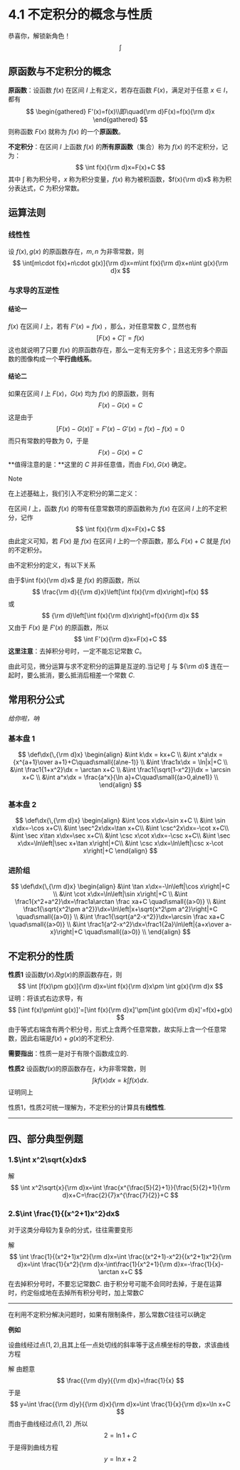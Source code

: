 # 4.1 不定积分的概念与性质

恭喜你，解锁新角色！
$$
\int
$$

## 原函数与不定积分的概念
**原函数**：设函数 $f(x)$ 在区间 $I$ 上有定义，若存在函数 $F(x)$，满足对于任意 $x\in I$，都有
$$
\begin{gathered}
F'(x)=f(x)\\即\quad{\rm d}F(x)=f(x){\rm d}x
\end{gathered}
$$
则称函数 $F(x)$ 就称为 $f(x)$ 的一个**原函数**。

**不定积分**：在区间 $I$ 上函数 $f(x)$ 的**所有原函数**（集合）称为 $f(x)$ 的不定积分，记为：
$$
\int f(x){\rm d}x=F(x)+C
$$
其中 $\int$ 称为积分号，$x$ 称为积分变量，$f(x)$ 称为被积函数，$f(x){\rm d}x$ 称为积分表达式，$C$ 为积分常数。

## 运算法则

### 线性性

设 $f(x),g(x)$ 的原函数存在，$m,n$ 为非零常数，则
$$
\int[m\cdot f(x)+n\cdot g(x)]{\rm d}x=m\int f(x){\rm d}x+n\int g(x){\rm d}x
$$

### 与求导的互逆性

#### 结论一

$f(x)$ 在区间 $I$ 上，若有 $F'(x)=f(x)$ ，那么，对任意常数 $C$ , 显然也有
$$
\left[F(x)+C\right]'=f(x)
$$
这也就说明了只要 $f(x)$ 的原函数存在，那么一定有无穷多个；且这无穷多个原函数的图像构成一个**平行曲线系**。

#### 结论二

如果在区间 $I$ 上 $F(x)$，$G(x)$ 均为 $f(x)$ 的原函数，则有
$$
F(x)-G(x)=C
$$
这是由于
$$
[F(x)-G(x)]'=F'(x)-G'(x)=f(x)-f(x)=0
$$
而只有常数的导数为 $0$，于是
$$
F(x)-G(x)=C
$$
**值得注意的是：**这里的 $C$ 并非任意值，而由 $F(x),G(x)$ 确定。

> [!note]
>
> 在上述基础上，我们引入不定积分的第二定义：
>
> 在区间 $I$ 上，函数 $f(x)$ 的带有任意常数项的原函数称为 $f(x)$ 在区间 $I$ 上的不定积分，记作
> $$
> \int f(x){\rm d}x=F(x)+C
> $$
> 由此定义可知，若 $F(x)$ 是 $f(x)$ 在区间 $I$ 上的一个原函数，那么 $F(x)+C$ 就是 $f(x)$ 的不定积分。

由不定积分的定义，有以下关系

由于$\int f(x){\rm d}x$ 是 $f(x)$ 的原函数，所以
$$
\frac{\rm d}{{\rm d}x}\left[\int f(x){\rm d}x\right]=f(x)
$$
或
$$
{\rm d}\left[\int f(x){\rm d}x\right]=f(x){\rm d}x
$$
又由于 $F(x)$ 是 $F'(x)$ 的原函数，所以
$$
\int F'(x){\rm d}x=F(x)+C
$$
**这里注意**：去掉积分号时，一定不能忘记常数 $C$。

由此可见，微分运算与求不定积分的运算是互逆的.当记号 $\int$ 与 ${\rm d}$ 连在一起时，要么抵消，要么抵消后相差一个常数 $C$.

## 常用积分公式

*给你啦，呐*

### 基本盘 1

$$
\def\dx{\,{\rm d}x}
\begin{align}
&\int k\dx = kx+C \\
&\int x^a\dx = {x^{a+1}\over a+1}+C\quad\small{(a\ne-1)} \\
&\int \frac1x\dx = \ln|x|+C \\
&\int \frac1{1+x^2}\dx = \arctan x+C \\
&\int \frac1{\sqrt{1-x^2}}\dx = \arcsin x+C \\
&\int a^x\dx = \frac{a^x}{\ln a}+C\quad\small{(a>0,a\ne1)} \\
\end{align}
$$

### 基本盘 2

$$
\def\dx{\,{\rm d}x}
\begin{align}
&\int \cos x\dx=\sin x+C \\
&\int \sin x\dx=-\cos x+C\\
&\int \sec^2x\dx=\tan x+C\\
&\int \csc^2x\dx=-\cot x+C\\
&\int \sec x\tan x\dx=\sec x+C\\
&\int \csc x\cot x\dx=-\csc x+C\\
&\int \sec x\dx=\ln\left|\sec x+\tan x\right|+C\\
&\int \csc x\dx=\ln\left|\csc x-\cot x\right|+C
\end{align}
$$

### 进阶组

$$
\def\dx{\,{\rm d}x}
\begin{align}
&\int \tan x\dx=-\ln\left|\cos x\right|+C \\
&\int \cot x\dx=\ln\left|\sin x\right|+C \\
&\int \frac1{x^2+a^2}\dx=\frac1a\arctan \frac xa+C \quad\small{(a>0)} \\
&\int \frac1{\sqrt{x^2\pm a^2}}\dx=\ln\left|x+\sqrt{x^2\pm a^2}\right|+C \quad\small{(a>0)} \\
&\int \frac1{\sqrt{a^2-x^2}}\dx=\arcsin \frac xa+C \quad\small{(a>0)} \\
&\int \frac1{a^2-x^2}\dx=\frac1{2a}\ln\left|{a+x\over a-x}\right|+C \quad\small{(a>0)} \\
\end{align}
$$

## 不定积分的性质

**性质1**     设函数$f(x)及g(x)$的原函数存在，则
$$
\int [f(x)\pm g(x)]{\rm d}x=\int f(x){\rm d}x\pm \int g(x){\rm d}x
$$
证明：将该式右边求导，有
$$
[\int f(x)\pm\int g(x)]'=[\int f(x){\rm d}x]'\pm[\int g(x){\rm d}x]'=f(x)+g(x)
$$
由于等式右端含有两个积分号，形式上含两个任意常数，故实际上含一个任意常数，因此右端是$f(x)+g(x)$的不定积分.

**需要指出**：性质一是对于有限个函数成立的.

**性质2**      设函数$f(x)$的原函数存在，$k$为非零常数，则
$$
\int kf(x)dx=k\int f(x)dx.
$$
证明同上



性质1，性质2可统一理解为，不定积分的计算具有**线性性**.

----

## 四、部分典型例题

### 1.$\int x^2\sqrt{x}dx$

解
$$
\int x^2\sqrt{x}{\rm d}x=\int \frac{x^{\frac{5}{2}+1}}{\frac{5}{2}+1}{\rm d}x+C=\frac{2}{7}x^{\frac{7}{2}}+C
$$


### 2.$\int \frac{1}{(x^2+1)x^2}dx$

对于这类分母较为复杂的分式，往往需要变形

解
$$
\int \frac{1}{(x^2+1)x^2}{\rm d}x=\int \frac{(x^2+1)-x^2}{(x^2+1)x^2}{\rm d}x=\int \frac{1}{x^2}{\rm d}x-\int\frac{1}{x^2+1}{\rm d}x=-\frac{1}{x}-\arctan x+C
$$
在去掉积分号时，不要忘记常数$C$.  由于积分号可能不会同时去掉，于是在运算时，约定俗成地在去掉所有积分号时，加上常数$C$

---

在利用不定积分解决问题时，如果有限制条件，那么常数$C$往往可以确定

**例如** 

设曲线经过点$(1,2)$,且其上任一点处切线的斜率等于这点横坐标的导数，求该曲线方程

解  由题意
$$
\frac{{\rm d}y}{{\rm d}x}=\frac{1}{x}
$$
于是
$$
y=\int \frac{{\rm d}y}{{\rm d}x}{\rm d}x=\int \frac{1}{x}{\rm d}x=\ln x+C
$$
而由于曲线经过点$(1,2)$ ,所以
$$
2=\ln1+C
$$
于是得到曲线方程
$$
y=\ln x+2
$$